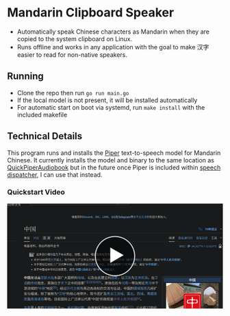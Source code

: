 # Mandarin Clipboard Speaker

- Automatically speak Chinese characters as Mandarin when they are copied to the system clipboard on Linux.
- Runs offline and works in any application with the goal to make 汉字 easier to read for non-native speakers.

## Running

- Clone the repo then run `go run main.go`
- If the local model is not present, it will be installed automatically
- For automatic start on boot via systemd, run `make install` with the included makefile

## Technical Details

This program runs and installs the [Piper](https://rhasspy.github.io/piper-samples/) text-to-speech model for Mandarin Chinese.  It currently installs the model and binary to the same location as [QuickPiperAudiobook](https://github.com/C-Loftus/QuickPiperAudiobook) but in the future once Piper is included within [speech dispatcher](https://github.com/brailcom/speechd), I can use that instead.


### Quickstart Video

[![Mandarin-Clipboard-Speaker Quickstart](./docs/video_thumbnail.jpg)](https://youtu.be/Ax4buJ-f4Jg "Mandarin-Clipboard-Speaker Quickstart")